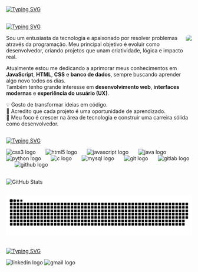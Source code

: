 ##
<a href="https://git.io/typing-svg"><img src="https://readme-typing-svg.herokuapp.com?font=Bitcount+Grid+Single&size=30&pause=1000&color=8C1F28&width=435&height=60&lines=Ol%C3%A1%2C+seja+bem+vindo%F0%9F%91%8B%F0%9F%A4%96" alt="Typing SVG" /></a>
##
<a href="https://git.io/typing-svg"><img src="https://readme-typing-svg.herokuapp.com?font=Bitcount+Grid+Single&size=30&pause=1000&color=8C1F28&width=435&lines=Meu+nome+%C3%A9+Kelvin!" alt="Typing SVG" /></a>

<img align="right" height="190" style="border-radius:10px;" src="https://media3.giphy.com/media/v1.Y2lkPTc5MGI3NjExODJ1aGNjbHQzdW90aHZ4NDhkMW90cmE1eHV3emJoeHNyZW80MXR0dSZlcD12MV9pbnRlcm5hbF9naWZfYnlfaWQmY3Q9Zw/bGgsc5mWoryfgKBx1u/giphy.gif" />

<p>
Sou um entusiasta da tecnologia e apaixonado por resolver problemas através da programação.  
Meu principal objetivo é evoluir como desenvolvedor, criando projetos que unam criatividade, lógica e impacto real.  

Atualmente estou me dedicando a aprimorar meus conhecimentos em **JavaScript**, **HTML**, **CSS** e **banco de dados**, sempre buscando aprender algo novo todos os dias.  
Também tenho grande interesse em **desenvolvimento web**, **interfaces modernas** e **experiência do usuário (UX)**.  

💡 Gosto de transformar ideias em código.  
🚀 Acredito que cada projeto é uma oportunidade de aprendizado.  
🎯 Meu foco é crescer na área de tecnologia e construir uma carreira sólida como desenvolvedor.  
</p>

##
<a href="https://git.io/typing-svg"><img src="https://readme-typing-svg.herokuapp.com?font=Bitcount+Grid+Single&size=30&pause=1000&color=8C1F28&width=435&lines=Minhas+Skills%3A" alt="Typing SVG" /></a>

<div align="left">
  <img src="https://cdn.jsdelivr.net/gh/devicons/devicon/icons/css3/css3-original.svg" height="40" alt="css3 logo"  />
  <img width="19" />
  <img src="https://cdn.jsdelivr.net/gh/devicons/devicon/icons/html5/html5-original.svg" height="40" alt="html5 logo"  />
  <img width="19" />
  <img src="https://cdn.jsdelivr.net/gh/devicons/devicon/icons/javascript/javascript-original.svg" height="40" alt="javascript logo"  />
  <img width="19" />
  <img src="https://cdn.jsdelivr.net/gh/devicons/devicon/icons/java/java-original.svg" height="40" alt="java logo"  />
  <img width="19" />
  <img src="https://cdn.jsdelivr.net/gh/devicons/devicon/icons/python/python-original.svg" height="40" alt="python logo"  />
  <img width="19" />
  <img src="https://cdn.jsdelivr.net/gh/devicons/devicon/icons/c/c-original.svg" height="40" alt="c logo"  />
  <img width="19" />
  <img src="https://cdn.jsdelivr.net/gh/devicons/devicon/icons/mysql/mysql-original.svg" height="40" alt="mysql logo"  />
  <img width="19" />
  <img src="https://cdn.jsdelivr.net/gh/devicons/devicon/icons/git/git-original.svg" height="40" alt="git logo"  />
  <img width="19" />
  <img src="https://cdn.jsdelivr.net/gh/devicons/devicon/icons/gitlab/gitlab-original.svg" height="40" alt="gitlab logo"  />
  <img width="19" />
  <img src="https://cdn.jsdelivr.net/gh/devicons/devicon/icons/github/github-original.svg" height="40" alt="github logo"  />
</div>

##

![GitHub Stats](https://github-readme-stats.vercel.app/api?username=Kelvin-melo06&show_icons=true&count_private=true&theme=radical)

##

<picture>
  <source media="(prefers-color-scheme: dark)" srcset="https://raw.githubusercontent.com/mari4souza/mari4souza/output/github-contribution-grid-snake-dark.svg">
  <source media="(prefers-color-scheme: light)" srcset="https://raw.githubusercontent.com/mari4souza/mari4souza/output/github-contribution-grid-snake.svg">
  <img alt="github contribution grid snake animation" src="https://raw.githubusercontent.com/mari4souza/mari4souza/output/github-contribution-grid-snake.svg">
</picture>

##
<a href="https://git.io/typing-svg"><img src="https://readme-typing-svg.herokuapp.com?font=Bitcount+Grid+Single&size=30&pause=1000&color=8C1F28&width=435&lines=Contato%3A" alt="Typing SVG" /></a>

<div align="left">
  <img src="https://img.shields.io/static/v1?message=LinkedIn&logo=linkedin&label=&color=0077B5&logoColor=white&labelColor=&style=for-the-badge" height="50" alt="linkedin logo"  />
  <img src="https://img.shields.io/static/v1?message=Gmail&logo=gmail&label=&color=D14836&logoColor=white&labelColor=&style=for-the-badge" height="50" alt="gmail logo"  />
</div>




